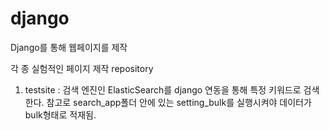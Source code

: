 # django
Django를 통해 웹페이지를 제작

각 종 실험적인 페이지 제작 repository

1. testsite : 검색 엔진인 ElasticSearch를 django 연동을 통해 특정 키워드로 검색한다. 참고로 search_app폴더 안에 있는 setting_bulk를 실행시켜야 데이터가 bulk형태로 적재됨.

